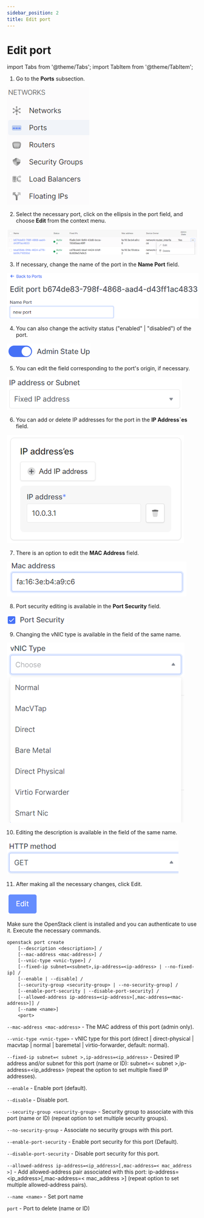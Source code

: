 ```yaml
---
sidebar_position: 2
title: Edit port
---
```


# Edit port

import Tabs from '@theme/Tabs';
import TabItem from '@theme/TabItem';

<Tabs>
<TabItem value="personal-area" label="Personal Area" default>

1. Go to the **Ports** subsection.

![](../../img/ports/1.png)

2. Select the necessary port, click on the ellipsis in the port field, and choose **Edit** from the context menu.

![](../../img/ports/15.png)

3. If necessary, change the name of the port in the **Name Port** field.

![](../../img/ports/16.png)

4. You can also change the activity status ("enabled" | "disabled") of the port.

![](../../img/ports/17.png)

5. You can edit the field corresponding to the port's origin, if necessary.

![](../../img/ports/18.png)

6. You can add or delete IP addresses for the port in the **IP Address`es** field.

![](../../img/ports/19.png)

7. There is an option to edit the **MAC Address** field.

![](../../img/ports/22.png)

8. Port security editing is available in the **Port Security** field.

![](../../img/ports/23.png)

9. Changing the vNIC type is available in the field of the same name.

![](../../img/ports/24.png)

10. Editing the description is available in the field of the same name.

![](../../img/ports/25.png)

11. After making all the necessary changes, click Edit.

![](../../img/ports/26.png)

</TabItem>
<TabItem value="openstack" label="Openstack CLI">

Make sure the OpenStack client is installed and you can authenticate to use it.
Execute the necessary commands.

```
openstack port create
    [--description <description>] /
    [--mac-address <mac-address>] /
    [--vnic-type <vnic-type>] /
    [--fixed-ip subnet=<subnet>,ip-address=<ip-address> | --no-fixed-ip] /
    [--enable | --disable] /
    [--security-group <security-group> | --no-security-group] /
    [--enable-port-security | --disable-port-security] /
    [--allowed-address ip-address=<ip-address>[,mac-address=<mac-address>]] /
    [--name <name>]
    <port>        
```


`--mac-address <mac-address>` - The MAC address of this port (admin only).

`--vnic-type <vnic-type>` - vNIC type for this port (direct | direct-physical | macvtap | normal | baremetal | virtio-forwarder, default: normal).

`--fixed-ip subnet=< subnet >,ip-address=<ip_address>` - Desired IP address and/or subnet for this port (name or ID): subnet=< subnet >,ip-address=<ip_address> (repeat the option to set multiple fixed IP addresses).

`--enable` - Enable port (default).

`--disable` - Disable port.

`--security-group <security-group>` - Security group to associate with this port (name or ID) (repeat option to set multiple security groups).

`--no-security-group` - Associate no security groups with this port.

`--enable-port-security` - Enable port security for this port (Default).

`--disable-port-security` - Disable port security for this port.

`--allowed-address ip-address=<ip_address>[,mac-address=< mac_address >]` - Add allowed-address pair associated with this port: ip-address=<ip_address>[,mac-address=< mac_address >] (repeat option to set multiple allowed-address pairs).

`--name <name>` - Set port name

`port` - Port to delete (name or ID)


</TabItem>
</Tabs>
